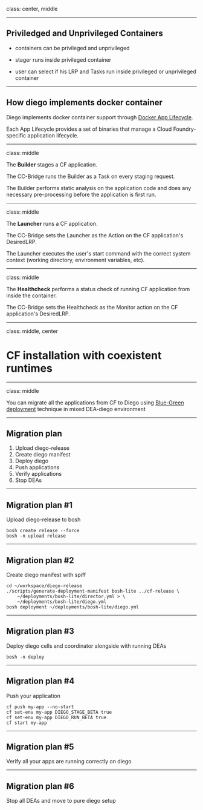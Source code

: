 class: center, middle

---

## Priviledged and Unprivileged Containers

* containers can be privileged and unprivileged

* stager runs inside privileged container

* user can select if his LRP and Tasks run inside privileged or unprivileged container

---

## How diego implements docker container

Diego implements docker container support through [Docker App Lifecycle](5). 

Each App Lifecycle provides a set of binaries that manage a Cloud Foundry-specific application lifecycle.

---
class: middle

The __Builder__ stages a CF application. 

The CC-Bridge runs the Builder as a Task on every staging request. 

The Builder performs static analysis on the application code and does any necessary pre-processing before the application is first run.

---
class: middle

The __Launcher__ runs a CF application. 

The CC-Bridge sets the Launcher as the Action on the CF application's DesiredLRP. 

The Launcher executes the user's start command with the correct system context (working directory, environment variables, etc).

---
class: middle

The __Healthcheck__ performs a status check of running CF application from inside the container. 

The CC-Bridge sets the Healthcheck as the Monitor action on the CF application's DesiredLRP.

[2]: http://www.slideshare.net/jpetazzo/docker-linux-containers-lxc-and-security
[4]: https://github.com/cloudfoundry-incubator/garden-linux/blob/master/network/iptables/iptables.go
[5]: https://github.com/cloudfoundry-incubator/docker_app_lifecycle

---
class: middle, center

# CF installation with coexistent runtimes

---
class: middle

You can migrate all the applications from CF to Diego using [Blue-Green deployment][1] technique in mixed DEA-diego environment

---
## Migration plan

1. Upload diego-release
2. Create diego manifest
3. Deploy diego
4. Push applications
5. Verify applications
6. Stop DEAs

---
## Migration plan #1

Upload diego-release to bosh
```
bosh create release --force
bosh -n upload release
```
---
## Migration plan #2

Create diego manifest with spiff
```
cd ~/workspace/diego-release
./scripts/generate-deployment-manifest bosh-lite ../cf-release \
    ~/deployments/bosh-lite/director.yml > \
    ~/deployments/bosh-lite/diego.yml
bosh deployment ~/deployments/bosh-lite/diego.yml
```

---
## Migration plan #3

Deploy diego cells and coordinator alongside with running DEAs
```
bosh -n deploy
```

---
## Migration plan #4

Push your application
```
cf push my-app --no-start
cf set-env my-app DIEGO_STAGE_BETA true
cf set-env my-app DIEGO_RUN_BETA true
cf start my-app
```

---
## Migration plan #5

Verify all your apps are running correctly on diego

---
## Migration plan #6

Stop all DEAs and move to pure diego setup

[1]: http://docs.pivotal.io/pivotalcf/devguide/deploy-apps/blue-green.html

